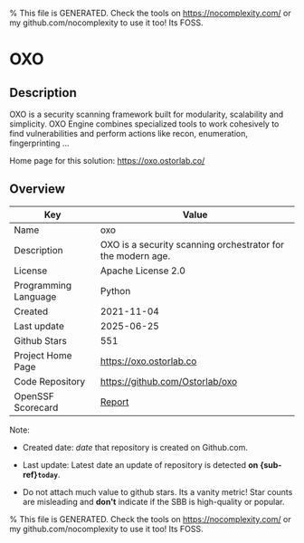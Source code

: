 
% This file is GENERATED. Check the tools on https://nocomplexity.com/ or my github.com/nocomplexity to use it too! Its FOSS. 

# OXO

## Description 

OXO is a security scanning framework built for modularity, scalability and simplicity. OXO Engine combines specialized tools to work cohesively to find vulnerabilities and perform actions like recon, enumeration, fingerprinting ...

Home page for this solution: https://oxo.ostorlab.co/ 

## Overview 

| Key | Value |
| --- | --- |
| Name | oxo |
| Description | OXO is a security scanning orchestrator for the modern age. |
| License | Apache License 2.0 |
| Programming Language | Python |
| Created | 2021-11-04 |
| Last update | 2025-06-25 |
| Github Stars | 551 |
| Project Home Page | https://oxo.ostorlab.co |
| Code Repository | https://github.com/Ostorlab/oxo |
| OpenSSF Scorecard | [Report](https://securityscorecards.dev/viewer/?uri=github.com/Ostorlab/oxo) |

Note:
 - Created date: *date* that repository is created on Github.com. 

- Last update: Latest date an update of repository is detected **on {sub-ref}`today`**. 

- Do not attach much value to github stars. Its a vanity metric! Star counts are misleading and 
**don't** indicate if the SBB is high-quality or popular.

% This file is GENERATED. Check the tools on https://nocomplexity.com/ or my github.com/nocomplexity to use it too! Its FOSS. 

